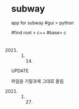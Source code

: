 # subway
app for subway
#gui > python 

#find root > c++ 
#base> c 

#
2021. 1. 14.

UPDATE

파일을 기말과제 그대로 올림 


2021. 1. 27. 
